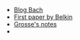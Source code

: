 
- [Blog Bach](https://www.pnas.org/doi/pdf/10.1073/pnas.1903070116)
- [First paper by Belkin](https://www.pnas.org/doi/pdf/10.1073/pnas.1903070116)
- [Grosse's notes](https://www.cs.toronto.edu/~rgrosse/courses/csc2541_2022/readings/L01_intro.pdf)
- 